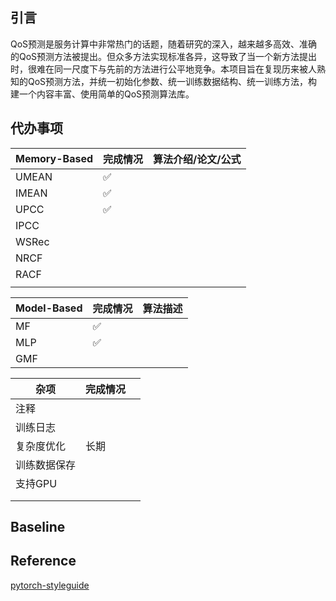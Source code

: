 ## 引言

QoS预测是服务计算中非常热门的话题，随着研究的深入，越来越多高效、准确的QoS预测方法被提出。但众多方法实现标准各异，这导致了当一个新方法提出时，很难在同一尺度下与先前的方法进行公平地竞争。本项目旨在复现历来被人熟知的QoS预测方法，并统一初始化参数、统一训练数据结构、统一训练方法，构建一个内容丰富、使用简单的QoS预测算法库。

## 代办事项

| Memory-Based | 完成情况 | 算法介绍/论文/公式 |
| ------------ | -------- | ------------------ |
| UMEAN        | ✅        |                    |
| IMEAN        | ✅        |                    |
| UPCC         | ✅        |                    |
| IPCC         |          |                    |
| WSRec        |          |                    |
| NRCF         |          |                    |
| RACF         |          |                    |
|              |          |                    |

| Model-Based | 完成情况 | 算法描述 |
| ----------- | -------- | -------- |
| MF          | ✅        |          |
| MLP         | ✅        |          |
| GMF         |          |          |



| 杂项         | 完成情况 |      |
| ------------ | -------- | ---- |
| 注释         |          |      |
| 训练日志     |          |      |
| 复杂度优化   | 长期     |      |
| 训练数据保存 |          |      |
| 支持GPU            |          |      |
|              |          |      |
|              |          |      |



## Baseline


## Reference
[pytorch-styleguide](https://github.com/IgorSusmelj/pytorch-styleguide)
